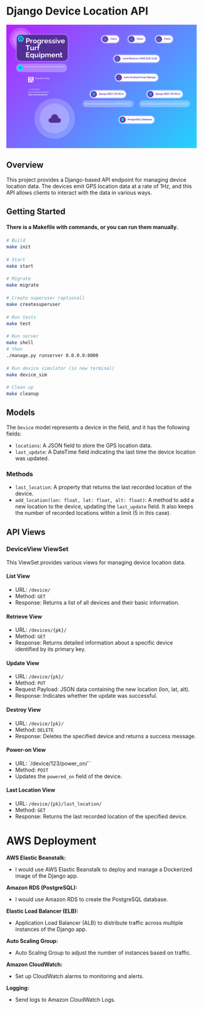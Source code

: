 # Django Device Location API

![Diagram](./docs/images/deployment.png)

## Overview

This project provides a Django-based API endpoint for managing device location data. The devices emit GPS location data at a rate of 1Hz, and this API allows clients to interact with the data in various ways.

## Getting Started

#### There is a Makefile with commands, or you can run them manually. 

```bash
# Build
make init

# Start
make start

# Migrate
make migrate

# Create superuser (optional)
make createsuperuser

# Run tests
make test

# Run server
make shell
# then
./manage.py runserver 0.0.0.0:8000

# Run device simulator (in new terminal)
make device_sim

# Clean up
make cleanup
```

## Models

The `Device` model represents a device in the field, and it has the following fields:

- `locations`: A JSON field to store the GPS location data.
- `last_update`: A DateTime field indicating the last time the device location was updated.

### Methods

- `last_location`: A property that returns the last recorded location of the device.
- `add_location(lon: float, lat: float, alt: float)`: A method to add a new location to the device, updating the `last_update` field. It also keeps the number of recorded locations within a limit (5 in this case).

## API Views

### DeviceView ViewSet

This ViewSet provides various views for managing device location data.

#### List View

- URL: `/device/`
- Method: `GET`
- Response: Returns a list of all devices and their basic information.

#### Retrieve View

- URL: `/devices/{pk}/`
- Method: `GET`
- Response: Returns detailed information about a specific device identified by its primary key.

#### Update View

- URL: `/device/{pk}/`
- Method: `PUT`
- Request Payload: JSON data containing the new location (lon, lat, alt).
- Response: Indicates whether the update was successful.

#### Destroy View

- URL: `/device/{pk}/`
- Method: `DELETE`
- Response: Deletes the specified device and returns a success message.

#### Power-on View

- URL: `/device/123/power_on/``
- Method: `POST`
- Updates the `powered_on` field of the device.

#### Last Location View

- URL: `/device/{pk}/last_location/`
- Method: `GET`
- Response: Returns the last recorded location of the specified device.

# AWS Deployment

**AWS Elastic Beanstalk:**
   - I would use AWS Elastic Beanstalk to deploy and manage a Dockerized image of the Django app.

**Amazon RDS (PostgreSQL):**
   - I would use Amazon RDS to create the PostgreSQL database.

**Elastic Load Balancer (ELB):**
   - Application Load Balancer (ALB) to distribute traffic across multiple instances of the Django app.

**Auto Scaling Group:**
   - Auto Scaling Group to adjust the number of instances based on traffic.

**Amazon CloudWatch:**
   - Set up CloudWatch alarms to monitoring and alerts.

**Logging:**
   - Send logs to Amazon CloudWatch Logs.